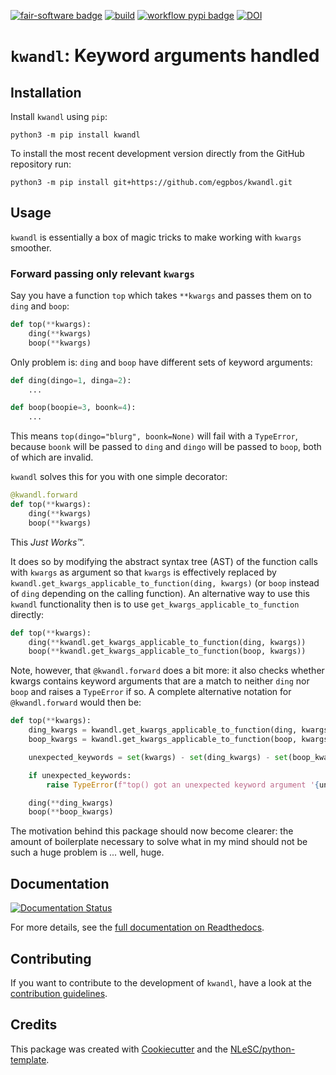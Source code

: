 
<!--
To add:

[![RSD](https://img.shields.io/badge/rsd-kwandl-00a3e3.svg)](https://www.research-software.nl/software/kwandl) 

[![workflow cii badge](https://bestpractices.coreinfrastructure.org/projects/<replace-with-created-project-identifier>/badge)](https://bestpractices.coreinfrastructure.org/projects/<replace-with-created-project-identifier>)

-->
[![fair-software badge](https://img.shields.io/badge/fair--software.eu-%E2%97%8F%20%20%E2%97%8F%20%20%E2%97%8F%20%20%E2%97%8F%20%20%E2%97%8B-yellow)](https://fair-software.eu)
[![build](https://github.com/egpbos/kwandl/actions/workflows/build.yml/badge.svg)](https://github.com/egpbos/kwandl/actions/workflows/build.yml)
[![workflow pypi badge](https://img.shields.io/pypi/v/kwandl.svg?colorB=blue)](https://pypi.python.org/project/kwandl/)
[![DOI](https://zenodo.org/badge/DOI/10.5281/zenodo.6371612.svg)](https://doi.org/10.5281/zenodo.6371612)


# `kwandl`: Keyword arguments handled
## Installation

Install `kwandl` using `pip`:

```console
python3 -m pip install kwandl
```

To install the most recent development version directly from the GitHub repository run:

```console
python3 -m pip install git+https://github.com/egpbos/kwandl.git
```

## Usage

`kwandl` is essentially a box of magic tricks to make working with `kwargs` smoother.

### Forward passing only relevant `kwargs`
Say you have a function `top` which takes `**kwargs` and passes them on to `ding` and `boop`:
```python
def top(**kwargs):
    ding(**kwargs)
    boop(**kwargs)
```
Only problem is: `ding` and `boop` have different sets of keyword arguments:
```python
def ding(dingo=1, dinga=2):
    ...

def boop(boopie=3, boonk=4):
    ...
```
This means `top(dingo="blurg", boonk=None)` will fail with a `TypeError`, because `boonk` will be passed to `ding` and `dingo` will be passed to `boop`, both of which are invalid.

`kwandl` solves this for you with one simple decorator:
```python
@kwandl.forward
def top(**kwargs):
    ding(**kwargs)
    boop(**kwargs)
```
This _Just Works™_.

It does so by modifying the abstract syntax tree (AST) of the function calls with `kwargs` as argument so that `kwargs` is effectively replaced by `kwandl.get_kwargs_applicable_to_function(ding, kwargs)` (or `boop` instead of `ding` depending on the calling function).
An alternative way to use this `kwandl` functionality then is to use `get_kwargs_applicable_to_function` directly:

```python
def top(**kwargs):
    ding(**kwandl.get_kwargs_applicable_to_function(ding, kwargs))
    boop(**kwandl.get_kwargs_applicable_to_function(boop, kwargs))
```

Note, however, that `@kwandl.forward` does a bit more: it also checks whether kwargs contains keyword arguments that are a match to neither `ding` nor `boop` and raises a `TypeError` if so.
A complete alternative notation for `@kwandl.forward` would then be:

```python
def top(**kwargs):
    ding_kwargs = kwandl.get_kwargs_applicable_to_function(ding, kwargs)
    boop_kwargs = kwandl.get_kwargs_applicable_to_function(boop, kwargs)

    unexpected_keywords = set(kwargs) - set(ding_kwargs) - set(boop_kwargs)

    if unexpected_keywords:
        raise TypeError(f"top() got an unexpected keyword argument '{unexpected_keywords.pop()}'")

    ding(**ding_kwargs)
    boop(**boop_kwargs)
```
The motivation behind this package should now become clearer: the amount of boilerplate necessary to solve what in my mind should not be such a huge problem is ... well, huge.

## Documentation
[![Documentation Status](https://readthedocs.org/projects/kwandl/badge/?version=latest)](https://kwandl.readthedocs.io/en/latest/?badge=latest)

For more details, see the [full documentation on Readthedocs](https://kwandl.readthedocs.io/en/latest#Contents).
## Contributing

If you want to contribute to the development of `kwandl`,
have a look at the [contribution guidelines](https://kwandl.readthedocs.io/en/latest/CONTRIBUTING.html).

## Credits

This package was created with [Cookiecutter](https://github.com/audreyr/cookiecutter) and the [NLeSC/python-template](https://github.com/NLeSC/python-template).

